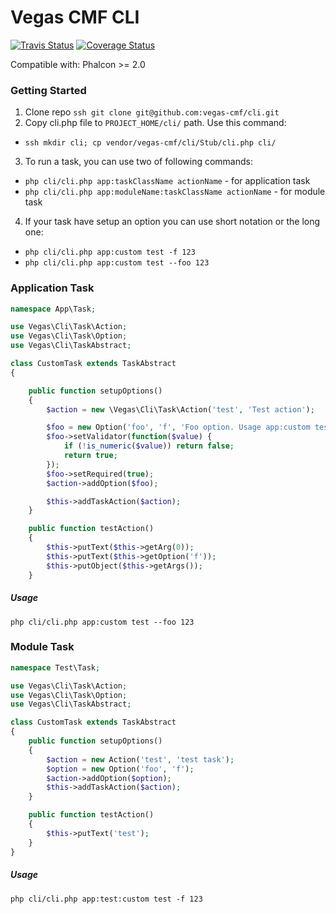 Vegas CMF CLI
===========================

[![Travis Status](https://travis-ci.org/vegas-cmf/cli.svg)](https://travis-ci.org/vegas-cmf/cli)
[![Coverage Status](https://coveralls.io/repos/github/vegas-cmf/cli/badge.svg)](https://coveralls.io/github/vegas-cmf/cli)

Compatible with: Phalcon >= 2.0

### Getting Started

1. Clone repo
 ```ssh git clone git@github.com:vegas-cmf/cli.git```
2. Copy cli.php file to `PROJECT_HOME/cli/` path. Use this command:   
 - ```ssh mkdir cli; cp vendor/vegas-cmf/cli/Stub/cli.php cli/```
3. To run a task, you can use two of following commands:   
 - ```php cli/cli.php app:taskClassName actionName``` - for application task    
 - ```php cli/cli.php app:moduleName:taskClassName actionName``` - for module task   
4. If your task have setup an option you can use short notation or the long one:   
 - ```php cli/cli.php app:custom test -f 123```   
 - ```php cli/cli.php app:custom test --foo 123```
   
   
### Application Task

```php
namespace App\Task;

use Vegas\Cli\Task\Action;
use Vegas\Cli\Task\Option;
use Vegas\Cli\TaskAbstract;

class CustomTask extends TaskAbstract
{

    public function setupOptions()
    {
        $action = new \Vegas\Cli\Task\Action('test', 'Test action');

        $foo = new Option('foo', 'f', 'Foo option. Usage app:custom test -f numberOfSth');
        $foo->setValidator(function($value) {
            if (!is_numeric($value)) return false;
            return true;
        });
        $foo->setRequired(true);
        $action->addOption($foo);

        $this->addTaskAction($action);
    }

    public function testAction()
    {
        $this->putText($this->getArg(0));
        $this->putText($this->getOption('f'));
        $this->putObject($this->getArgs());
    }

```

##### Usage
``` php cli/cli.php app:custom test --foo 123 ```
   
   
### Module Task

```php
namespace Test\Task;

use Vegas\Cli\Task\Action;
use Vegas\Cli\Task\Option;
use Vegas\Cli\TaskAbstract;

class CustomTask extends TaskAbstract
{
    public function setupOptions()
    {
        $action = new Action('test', 'test task');
        $option = new Option('foo', 'f');
        $action->addOption($option);
        $this->addTaskAction($action);
    }

    public function testAction()
    {
        $this->putText('test');
    }
}
```

##### Usage
``` php cli/cli.php app:test:custom test -f 123 ```
